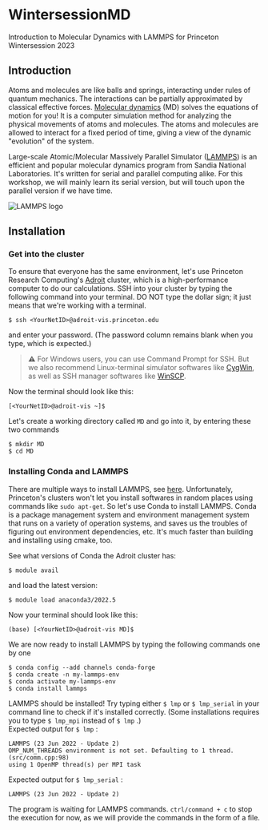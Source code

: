 # WintersessionMD
Introduction to Molecular Dynamics with LAMMPS for Princeton Wintersession 2023

## Introduction

Atoms and molecules are like balls and springs, interacting under rules of quantum mechanics. The interactions can be partially approximated by classical effective forces. [Molecular dynamics](https://en.wikipedia.org/wiki/Molecular_dynamics) (MD) solves the equations of motion for you! It is a computer simulation method for analyzing the physical movements of atoms and molecules. The atoms and molecules are allowed to interact for a fixed period of time, giving a view of the dynamic "evolution" of the system. 

Large-scale Atomic/Molecular Massively Parallel Simulator ([LAMMPS](https://www.lammps.org/#gsc.tab=0)) is an efficient and popular molecular dynamics program from Sandia National Laboratories. It's written for serial and parallel computing alike. For this workshop, we will mainly learn its serial version, but will touch upon the parallel version if we have time.

 ![LAMMPS logo](https://docs.lammps.org/_static/lammps-logo.png)

## Installation

### Get into the cluster

To ensure that everyone has the same environment, let's use Princeton Research Computing's [Adroit](https://researchcomputing.princeton.edu/systems/adroit) cluster, which is a high-performance computer to do our calculations. SSH into your cluster by typing the following command into your terminal. DO NOT type the dollar sign; it just means that we're working with a terminal.

    $ ssh <YourNetID>@adroit-vis.princeton.edu
    
and enter your password. (The password column remains blank when you type, which is expected.)  

> ⚠️ For Windows users, you can use Command Prompt for SSH. But we also recommend Linux-terminal simulator softwares like [CygWin](https://www.cygwin.com/), as well as SSH manager softwares like [WinSCP](https://winscp.net/eng/index.php).

Now the terminal should look like this:

    [<YourNetID>@adroit-vis ~]$
    
Let's create a working directory called `MD` and go into it, by entering these two commands

    $ mkdir MD
    $ cd MD

### Installing Conda and LAMMPS

There are multiple ways to install LAMMPS, see [here](https://docs.lammps.org/Install.html). Unfortunately, Princeton's clusters won't let you install softwares in random places using commands like `sudo apt-get`. So let's use Conda to install LAMMPS. Conda is a package management system and environment management system that runs on a variety of operation systems, and saves us the troubles of figuring out environment dependencies, etc. It's much faster than building and installing using cmake, too.

See what versions of Conda the Adroit cluster has:

    $ module avail
    
and load the latest version:

    $ module load anaconda3/2022.5
    
Now your terminal should look like this:

    (base) [<YourNetID>@adroit-vis MD]$

We are now ready to install LAMMPS by typing the following commands one by one

    $ conda config --add channels conda-forge
    $ conda create -n my-lammps-env
    $ conda activate my-lammps-env
    $ conda install lammps
    
LAMMPS should be installed! Try typing either `$ lmp` or `$ lmp_serial` in your command line to check if it's installed correctly. (Some installations requires you to type `$ lmp_mpi` instead of `$ lmp` .)     
Expected output for `$ lmp` :   

    LAMMPS (23 Jun 2022 - Update 2)
    OMP_NUM_THREADS environment is not set. Defaulting to 1 thread. (src/comm.cpp:98)
    using 1 OpenMP thread(s) per MPI task
    
Expected output for `$ lmp_serial` :  

    LAMMPS (23 Jun 2022 - Update 2)
    

The program is waiting for LAMMPS commands. `ctrl/command + c` to stop the execution for now, as we will provide the commands in the form of a file.

    
